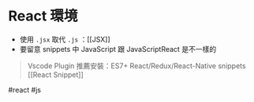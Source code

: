 # React 環境
- 使用 `.jsx` 取代 `.js` ：[[JSX]]
- 要留意 snippets 中 JavaScript 跟 JavaScriptReact 是不一樣的


> Vscode Plugin 推薦安裝：ES7+ React/Redux/React-Native snippets
> [[React Snippet]]

#react #js 

